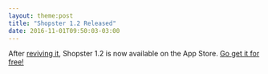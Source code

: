 ```yaml
---
layout: theme:post
title: "Shopster 1.2 Released"
date: 2016-11-01T09:50:03-03:00
---
```


After [reviving it](http://pablin.org/2016/09/23/reviving-shopster-worth-it/), Shopster 1.2 is now available on the App Store. [Go get it for free!](https://itunes.apple.com/us/app/shopster-geo-learning-groceries/id613223118?mt=8)